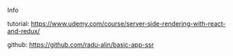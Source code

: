 Info

tutorial: https://www.udemy.com/course/server-side-rendering-with-react-and-redux/

github: https://github.com/radu-alin/basic-app-ssr